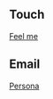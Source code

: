 

Touch
-----
[Feel me](http://www.cs.uic.edu/~mtriveri/Marco_Triverio/Feel_me_app.html)

Email
-----
[Persona](http://www.personamail.info/)
